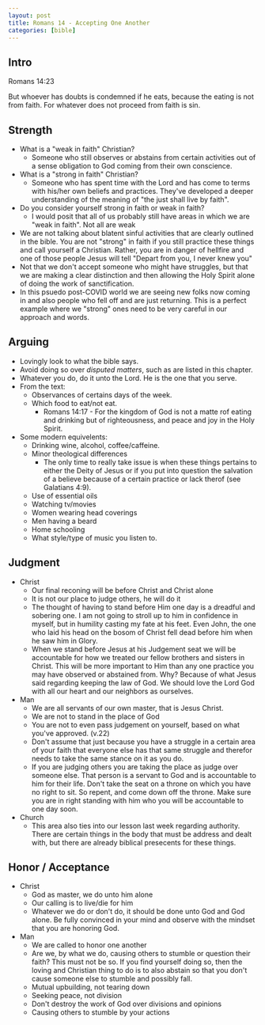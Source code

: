 ```yaml
---
layout: post
title: Romans 14 - Accepting One Another
categories: [bible]
---
```


## Intro

Romans 14:23

But whoever has doubts is condemned if he eats, because the eating
is not from faith. For whatever does not proceed from faith is sin.

## Strength
  - What is a "weak in faith" Christian?
    - Someone who still observes or abstains from certain activities out of a sense
      obligation to God coming from their own conscience.
  - What is a "strong in faith" Christian?
    - Someone who has spent time with the Lord and has come to terms with his/her own beliefs
      and practices. They've developed a deeper understanding of the meaning of
      "the just shall live by faith".
  - Do you consider yourself strong in faith or weak in faith?
    - I would posit that all of us probably still have areas in which we are
      "weak in faith".  Not all are weak
  - We are not talking about blatent sinful activities that are clearly outlined
    in the bible.  You are not "strong" in faith if you still practice these
    things and call yourself a Christian.  Rather, you are in danger of hellfire
    and one of those people Jesus will tell "Depart from you, I never knew you"
  - Not that we don't accept someone who might have struggles, but that we are
    making a clear distinction and then allowing the Holy Spirit alone of doing
    the work of sanctification.
  - In this psuedo post-COVID world we are seeing new folks now coming in and
    also people who fell off and are just returning. This is a perfect example
    where we "strong" ones need to be very careful in our approach and words.

## Arguing
  - Lovingly look to what the bible says.
  - Avoid doing so over *disputed matters*, such as are listed in this chapter.
  - Whatever you do, do it unto the Lord.  He is the one that you serve.
  - From the text:
    - Observances of certains days of the week.
    - Which food to eat/not eat.
      - Romans 14:17 - For the kingdom of God is not a matte rof eating and drinking but of
        righteousness, and peace and joy in the Holy Spirit.
  - Some modern equivelents:
    - Drinking wine, alcohol, coffee/caffeine.
    - Minor theological differences
      - The only time to really take issue is when these things pertains to either
        the Deity of Jesus or if you put into question the salvation of a believe
        because of a certain practice or lack therof (see Galatians 4:9).
    - Use of essential oils
    - Watching tv/movies
    - Women wearing head coverings
    - Men having a beard
    - Home schooling
    - What style/type of music you listen to.

## Judgment

  - Christ
    - Our final reconing will be before Christ and Christ alone
    - It is not our place to judge others, he will do it
    - The thought of having to stand before Him one day is a dreadful and
      sobering one.  I am not going to stroll up to him in confidence in myself,
      but in humility casting my fate at his feet.  Even John, the one who laid
      his head on the bosom of Christ fell dead before him when he saw him in
      Glory.
    - When we stand before Jesus at his Judgement seat we will be accountable
      for how we treated our fellow brothers and sisters in Christ.  This will
      be more important to Him than any one practice you may have observed or
      abstained from.  Why?  Because of what Jesus said regarding keeping the
      law of God. We should love the Lord God with all our heart and our
      neighbors as ourselves.
  - Man
    - We are all servants of our own master, that is Jesus Christ.
    - We are not to stand in the place of God
    - You are not to even pass judgement on yourself, based on what you've
      approved. (v.22)
    - Don't assume that just because you have a struggle in a certain area of
      your faith that everyone else has that same struggle and therefor needs to
      take the same stance on it as you do.
    - If you are judging others you are taking the place as judge over someone
      else.  That person is a servant to God and is accountable to him for their
      life.  Don't take the seat on a throne on which you have no right to sit.
      So repent, and come down off the throne.  Make sure you are in right
      standing with him who you will be accountable to one day soon.
  - Church
    - This area also ties into our lesson last week regarding authority.  There
      are certain things in the body that must be address and dealt with, but
      there are already biblical presecents for these things.

## Honor / Acceptance

  - Christ
    - God as master, we do unto him alone
    - Our calling is to live/die for him
    - Whatever we do or don't do, it should be done unto God and God alone.  Be
      fully convinced in your mind and observe with the mindset that you are
      honoring God.
  - Man
    - We are called to honor one another
    - Are we, by what we do, causing others to stumble or question their faith?
      This must not be so.  If you find yourself doing so, then the loving and
      Christian thing to do is to also abstain so that you don't cause someone
      else to stumble and possibly fall.
    - Mutual upbuilding, not tearing down
    - Seeking peace, not division
    - Don't destroy the work of God over divisions and opinions
    - Causing others to stumble by your actions
